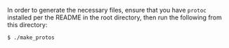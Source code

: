 In order to generate the necessary files, ensure that you have `protoc`
installed per the README in the root directory, then run the following from this
directory:

```
$ ./make_protos
```
